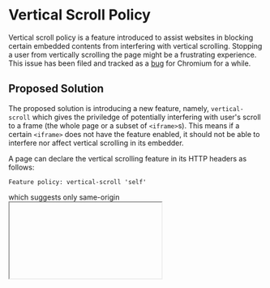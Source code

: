 # Vertical Scroll Policy
Vertical scroll policy is a feature introduced to assist websites in blocking
certain embedded contents from interfering with vertical scrolling. Stopping a user from vertically
scrolling the page might be a frustrating experience. This issue has been filed and tracked as a
[bug](https://crbug.com/611982) for Chromium for a while.

## Proposed Solution
The proposed solution is introducing a new feature, namely, `vertical-scroll` which gives the priviledge of potentially
interfering with user's scroll to a frame (the whole page or a subset of `<iframe>`s). This means if a certain `<iframe>`
does not have the feature enabled, it should not be able to interfere nor affect vertical scrolling in its embedder.

A page can declare the vertical scrolling feature in its HTTP headers as follows:
```http
Feature policy: vertical-scroll 'self'
```
which suggests only same-origin <iframe>'s are allowed to interfere with vertical scroll. Alternatively, the feature can
be declared for a single `<iframe>` using `allow` attribute:
```html
<iframe src="..." allow="vertical-scroll 'none'"></iframe>
```
which will limit the ability of the `<iframe>` in blocking vertical scrolling. Alternatively, specific origins can be
whitelisted to use the feature:
```html
<iframe src="..." allow="vertical-scroll https://www.example.com"></iframe>
```
In order to avoid breaking web pages, the feature should be enabled by default for all pages and `<iframe>`s, unless specified
otherwise in the HTTP header or `<iframe>`'s `allow` attribute.

## Proposed Implementation
There are several techniques that can be used by an `<iframe>` to block user's ability to scroll:
  * Canceling (calling `event.preventDefault()`) scroll related events such as `touchstart`, `touchmove`, or `wheel`.
  * Assigning a `touch-action` which prevents vertically scrolling, i.e., does not include `pan-y` or `pinch-zoom`.
  * (Ab)Using programmatic scrolling, i.e. `element.scrollIntoView()`.

The propsoed solutoin is that disabled frames (i.e., those with `vertical-scroll 'none'`) will not be able to use
either of the mentioned techniques. This is attained by:
  * Ensuring all scroll related input events are non-cancelable.
  * All elements and nodes inside such frames do have `pan-y` in their`touch-action` CSS property (if not, enforce `pan-y`).
  * Scripted and programmtic scorlling is handled within the scrop of a frame, i.e., calls to `element.scrollIntoView()`
  do not propagate outside of a disabled frame.
  
The approaches above ensure that CSS and scripts cannot block a scroll related gesture; however, it is imperative to ensure that scroll gestures are ultimately *consumed* by a parent document (which has `vertical-scroll` enabled). To this end, this policy should guarantee that any document with `vertical-scroll` feature disabled will *not consume* a scroll gesture (i.e., elements inside  such documents are not placed on the scroll chain). Some of the benefits of this enforcement are:
* Embedded contents cannot block scrolling in their parent document by making themselves *infinitely* scrollable.
* If an ebmedded document intends to block scrolling inside its own document (for legitimate reasons), applying `vertical-scroll` will still achieve that purpose while keeping the whole page responsive to user scroll.
